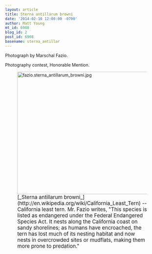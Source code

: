 ```yaml
---
layout: article
title: Sterna antillarum browni
date: '2014-02-10 12:00:00 -0700'
author: Matt Young
mt_id: 6908
blog_id: 2
post_id: 6908
basename: sterna_antillar
---
```

Photograph by Marschal Fazio.

Photography contest, Honorable Mention.

<figure>
<img src="http://pandasthumb.org/archives/2014/02/09/fazio.sterna_antillarum_browni.jpg" alt="fazio.sterna_antillarum_browni.jpg" width="600" height="400" />
<figcaption markdown="span">
<big>[_Sterna antillarum browni_](http://en.wikipedia.org/wiki/California_Least_Tern) -- California least tern.   Mr. Fazio writes, "This species is listed as endangered under the Federal Endangered Species Act. It nests along the California coast on sandy shorelines; as humans have encroached, the tern has lost much of its nesting habitat and now nests in overcrowded sites or mudflats, making them more prone to predation."</big>

</figcaption>
</figure>
